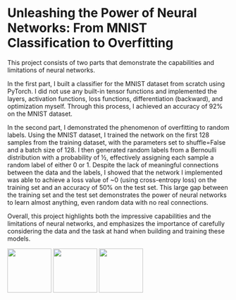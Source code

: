 # Unleashing the Power of Neural Networks: From MNIST Classification to Overfitting

This project consists of two parts that demonstrate the capabilities and limitations of neural networks.

In the first part, I built a classifier for the MNIST dataset from scratch using PyTorch. I did not use any built-in tensor
functions and implemented the layers, activation functions, loss functions, differentiation (backward), and optimization myself.
Through this process, I achieved an accuracy of 92% on the MNIST dataset.

In the second part, I demonstrated the phenomenon of overfitting to random labels. Using the MNIST dataset, I trained the network
on the first 128 samples from the training dataset, with the parameters set to shuffle=False and a batch size of 128. I then generated
random labels from a Bernoulli distribution with a probability of ½, effectively assigning each sample a random label of either 0 or 1.
Despite the lack of meaningful connections between the data and the labels, I showed that the network I implemented was able to
achieve a loss value of ~0 (using cross-entropy loss) on the training set and an accuracy of 50% on the test set. This large gap between the
training set and the test set demonstrates the power of neural networks to learn almost anything, even random data with no real connections.

Overall, this project highlights both the impressive capabilities and the limitations of neural networks, and emphasizes the importance of
carefully considering the data and the task at hand when building and training these models.

<img src="https://user-images.githubusercontent.com/81327428/221197725-95ced2ed-8215-4496-b0e2-4fc90763ce11.png" width="100" height="100">      <img src="https://user-images.githubusercontent.com/81327428/221198266-d3344801-342c-4c8e-a6d1-730bc0daf5f1.png" width="100" height="100">     <img src="https://user-images.githubusercontent.com/81327428/221198741-f42406b8-c4da-4b49-ba15-0d7dee31544a.png" width="100" height="100">

